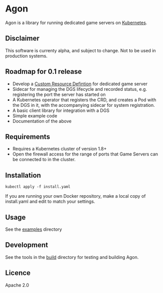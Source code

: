 # Agon

Agon is a library for running dedicated game servers on [Kubernetes](https://kubernetes.io).

## Disclaimer
This software is currenty alpha, and subject to change. Not to be used in production systems.

## Roadmap for 0.1 release
- Develop a [Custom Resource Defintion](https://kubernetes.io/docs/concepts/api-extension/custom-resources/#customresourcedefinitions) for dedicated game server
- Sidecar for managing the DGS lifecycle and recorded status, e.g. registering the port the server has started on
- A Kubernetes operator that registers the CRD, and creates a Pod with the DGS in it, with the accompanying sidecar for system registration.
- A basic client library for integration with a DGS
- Simple example code
- Documentation of the above

## Requirements
- Requires a Kubernetes cluster of version 1.8+
- Open the firewall access for the range of ports that Game Servers can be connected to in the cluster.

## Installation
`kubectl apply -f install.yaml`

If you are running your own Docker repository, make a local copy of install.yaml
and edit to match your settings. 

## Usage
See the [examples](./examples) directory
 
## Development
See the tools in the [build](build/README.md) directory for testing and building Agon.

## Licence

Apache 2.0